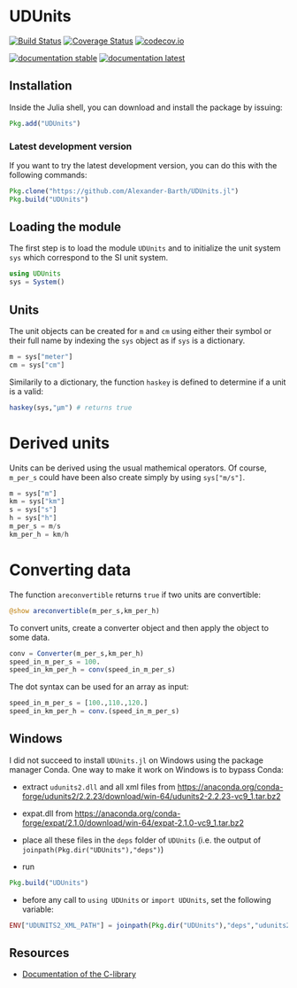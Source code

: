 # UDUnits

[![Build Status](https://travis-ci.org/Alexander-Barth/UDUnits.jl.svg?branch=master)](https://travis-ci.org/Alexander-Barth/UDUnits.jl)
[![Coverage Status](https://coveralls.io/repos/Alexander-Barth/UDUnits.jl/badge.svg?branch=master&service=github)](https://coveralls.io/github/Alexander-Barth/UDUnits.jl?branch=master)
[![codecov.io](http://codecov.io/github/Alexander-Barth/UDUnits.jl/coverage.svg?branch=master)](http://codecov.io/github/Alexander-Barth/UDUnits.jl?branch=master)

<!-- udunits is currently not available for Windows in conda -->

<!--
[![Build Status Windows](https://ci.appveyor.com/api/projects/status/github/Alexander-Barth/UDUnits.jl?branch=master&svg=true)](https://ci.appveyor.com/project/Alexander-Barth/udunits-jl)
-->

[![documentation stable](https://img.shields.io/badge/docs-stable-blue.svg)](https://alexander-barth.github.io/UDUnits.jl/stable/)
[![documentation latest](https://img.shields.io/badge/docs-latest-blue.svg)](https://alexander-barth.github.io/UDUnits.jl/latest/)


## Installation

Inside the Julia shell, you can download and install the package by issuing:

```julia
Pkg.add("UDUnits")
```

### Latest development version

If you want to try the latest development version, you can do this with the following commands:

```julia
Pkg.clone("https://github.com/Alexander-Barth/UDUnits.jl")
Pkg.build("UDUnits")
```

## Loading the module

The first step is to load the module `UDUnits` and to initialize the unit system `sys` which correspond to the SI unit system.

```julia
using UDUnits
sys = System()
```

## Units

The unit objects can be created for `m` and `cm` using either their symbol or their full name by indexing the `sys` object as if `sys` is a dictionary.

```julia
m = sys["meter"]
cm = sys["cm"]
```

Similarily to a dictionary, the function `haskey` is defined to determine if a unit is a valid:

```julia
haskey(sys,"μm") # returns true
```

# Derived units

Units can be derived using the usual mathemical operators. Of course, `m_per_s` could have been also create simply by using `sys["m/s"]`.


```julia
m = sys["m"]
km = sys["km"]
s = sys["s"]
h = sys["h"]
m_per_s = m/s
km_per_h = km/h
```

# Converting data

The function `areconvertible` returns `true` if two units are convertible:

```julia
@show areconvertible(m_per_s,km_per_h)
```

To convert units, create a converter object and then apply the object to some data.

```julia
conv = Converter(m_per_s,km_per_h)
speed_in_m_per_s = 100.
speed_in_km_per_h = conv(speed_in_m_per_s)
```

The dot syntax can be used for an array as input:

```julia
speed_in_m_per_s = [100.,110.,120.]
speed_in_km_per_h = conv.(speed_in_m_per_s)
```

## Windows

I did not succeed to install `UDUnits.jl` on Windows using the package manager Conda.
One way to make it work on Windows is to bypass Conda:

* extract `udunits2.dll` and all xml files from https://anaconda.org/conda-forge/udunits2/2.2.23/download/win-64/udunits2-2.2.23-vc9_1.tar.bz2
* expat.dll from https://anaconda.org/conda-forge/expat/2.1.0/download/win-64/expat-2.1.0-vc9_1.tar.bz2
* place all these files in the `deps` folder of `UDUnits` (i.e. the output of `joinpath(Pkg.dir("UDUnits"),"deps")`)

* run

```julia
Pkg.build("UDUnits")
```

* before any call to `using UDUnits` or `import UDUnits`, set the following variable:

```julia
ENV["UDUNITS2_XML_PATH"] = joinpath(Pkg.dir("UDUnits"),"deps","udunits2.xml")
```




## Resources

* [Documentation of the C-library](http://www.unidata.ucar.edu/software/udunits/udunits-2.2.25/doc/udunits/udunits2lib.html#UDUNITS-Library)
